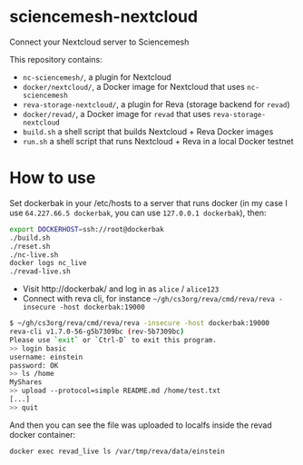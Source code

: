 # sciencemesh-nextcloud
Connect your Nextcloud server to Sciencemesh

This repository contains:

* `nc-sciencemesh/`, a plugin for Nextcloud
* `docker/nextcloud/`, a Docker image for Nextcloud that uses `nc-sciencemesh`
* `reva-storage-nextcloud/`, a plugin for Reva (storage backend for `revad`)
* `docker/revad/`, a Docker image for `revad` that uses `reva-storage-nextcloud`
* `build.sh` a shell script that builds Nextcloud + Reva Docker images
* `run.sh` a shell script that runs Nextcloud + Reva in a local Docker testnet

# How to use
Set dockerbak in your /etc/hosts to a server that runs docker (in my case I use `64.227.66.5 dockerbak`, you can use `127.0.0.1 dockerbak`), then:

```sh
export DOCKERHOST=ssh://root@dockerbak
./build.sh
./reset.sh
./nc-live.sh
docker logs nc_live
./revad-live.sh
```

* Visit http://dockerbak/ and log in as `alice` / `alice123`
* Connect with reva cli, for instance `~/gh/cs3org/reva/cmd/reva/reva -insecure -host dockerbak:19000`
```sh
$ ~/gh/cs3org/reva/cmd/reva/reva -insecure -host dockerbak:19000
reva-cli v1.7.0-56-g5b7309bc (rev-5b7309bc)
Please use `exit` or `Ctrl-D` to exit this program.
>> login basic
username: einstein
password: OK
>> ls /home
MyShares
>> upload --protocol=simple README.md /home/test.txt
[...]
>> quit
```
And then you can see the file was uploaded to localfs inside the revad docker container:
```sh
docker exec revad_live ls /var/tmp/reva/data/einstein
```